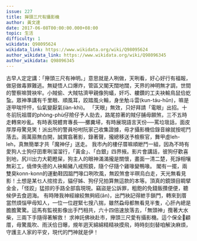 ```yaml
---
issue: 227
title: 攑頭三尺有攝影機
author: 黃文達
date: 2017-06-08T00:00:00.000+08:00
topic: 生活
difficulty: 1
wikidata: Q98095624
wikidata_link: https://www.wikidata.org/wiki/Q98095624
author_wikidata_link: https://www.wikidata.org/wiki/Q98096345
author_wikidata: Q98096345
---
```

古早人定定講：「攑頭三尺有神明。」意思就是人咧做，天咧看，好心好行有福報，做惡做毒罪難逃。無疑悟人口爆炸，管區又閣天闊地闊，天界的神明無才調，世間的警察嘛贊袂牢。小賊偷、大賊牯濟甲親像狗蟻，奸巧、軁鑽的工夫袂輸鳥鼠佮虼蚻。眾神準講有千里眼、順風耳，跤踏風火輪，身坐觔斗雲(kun-táu-hûn)，嘛是逐甲喘怦怦，仙氣變厭氣(iàn-khì)。
「天眼」無效，只好拜請「電眼」出招。十冬前阮祖厝的phòng-phù仔險仔予人勍去，路尾掠著的賊仔脯毋願煞，三不五時走轉來吵亂。有時表現體育專長──擲糞埽，有時展現語言天份──罵垃圾話，面皮厚厚毋驚見笑！派出所的警員吩咐阮家己收集證據，毋才攝影機佮錄音線就按呢鬥落去。兩萬箍無白開，誠實翕著影，錄著聲，攏總移送予檢察官，舞甲虛leh-leh，真無簡單才共「魔神仔」送走。
我市內的樓仔厝嘛順紲鬥一組，因為不時有愛狗人士狗仔囝牽咧溜溜行，「黃金」、「白銀」四界掖。影片會講話，彼狗仔歡喜到地，尻川出力大範瞪屎，狗主人的眼神滿滿攏是關懷，畫面一清二楚，死諍相嚷無彩工，僥倖失德的人袂輸豬八戒照鏡，隨个仔隨个雞喙變鴨喙。
閣有一擺，兩雙臭konn-konn的運動鞋囥踮門喙口咧吹風，無跤煞會半暝烏白走，天光無看見影！土想是某乜人捾捾去，貓仔姊、狗仔兄拍算無這款的本等。頂真的鏡頭目睭擘金金，「怪跤」猛掠的手路全部翕現現。竊盜是公訴罪，粗飽的免錢飯攢便便，聽候伊去食迵海。
有時陣我神經線絞無夠絚(ân)，出門袂記得紲手鎖門，轉來到厝當然煩惱甲毋知人，一位一位趕緊七搜八揣，雖然蝨母都無看見半隻，心肝內總是膽膽驚驚。這馬有監視影像出手鬥相共，六十四倍速放落去，「無頭神」攬著大水柴，三兩下手隨得著解救！
求神託佛袂赴市，攑頭三尺愛有攝影機。這个保全𠢕顧厝，毋驚風吹、雨沃佮日曝，規年迵天綿綿精精袂摸飛，時時刻刻替咱解決麻煩，守護主人家的平安，現代的門神就是伊！